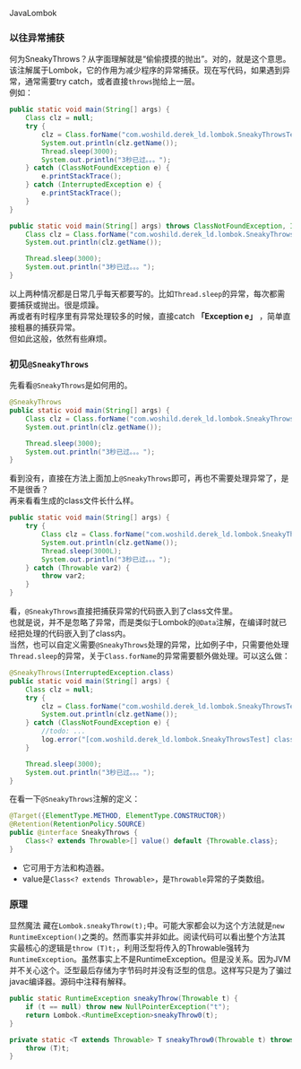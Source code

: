 JavaLombok
<a name="b8yrt"></a>
### 以往异常捕获
何为SneakyThrows？从字面理解就是“偷偷摸摸的抛出”。对的，就是这个意思。该注解属于Lombok，它的作用为减少程序的异常捕获。现在写代码，如果遇到异常，通常需要try catch，或者直接`throws`抛给上一层。<br />例如：
```java
public static void main(String[] args) {
    Class clz = null;
    try {
        clz = Class.forName("com.woshild.derek_ld.lombok.SneakyThrowsTest");
        System.out.println(clz.getName());
        Thread.sleep(3000);
        System.out.println("3秒已过。。。");
    } catch (ClassNotFoundException e) {
        e.printStackTrace();
    } catch (InterruptedException e) {
        e.printStackTrace();
    }
}

public static void main(String[] args) throws ClassNotFoundException, InterruptedException {
    Class clz = Class.forName("com.woshild.derek_ld.lombok.SneakyThrowsTest");
    System.out.println(clz.getName());

    Thread.sleep(3000);
    System.out.println("3秒已过。。。");
}
```
以上两种情况都是日常几乎每天都要写的。比如`Thread.sleep`的异常，每次都需要捕获或抛出。很是烦躁。<br />再或者有时程序里有异常处理较多的时候，直接catch **「Exception e」** ，简单直接粗暴的捕获异常。<br />但如此这般，依然有些麻烦。
<a name="OQ7IX"></a>
### 初见`@SneakyThrows`
先看看`@SneakyThrows`是如何用的。
```java
@SneakyThrows
public static void main(String[] args) {
    Class clz = Class.forName("com.woshild.derek_ld.lombok.SneakyThrowsTest");
    System.out.println(clz.getName());

    Thread.sleep(3000);
    System.out.println("3秒已过。。。");
}
```
看到没有，直接在方法上面加上`@SneakyThrows`即可，再也不需要处理异常了，是不是很香？<br />再来看看生成的class文件长什么样。
```java
public static void main(String[] args) {
    try {
        Class clz = Class.forName("com.woshild.derek_ld.lombok.SneakyThrowsTest");
        System.out.println(clz.getName());
        Thread.sleep(3000L);
        System.out.println("3秒已过。。。");
    } catch (Throwable var2) {
        throw var2;
    }
}
```
看，`@SneakyThrows`直接把捕获异常的代码嵌入到了class文件里。<br />也就是说，并不是忽略了异常，而是类似于Lombok的`@Data`注解，在编译时就已经把处理的代码嵌入到了class内。<br />当然，也可以自定义需要`@SneakyThrows`处理的异常，比如例子中，只需要他处理`Thread.sleep`的异常，关于`Class.forName`的异常需要额外做处理。可以这么做：
```java
@SneakyThrows(InterruptedException.class)
public static void main(String[] args) {
    Class clz = null;
    try {
        clz = Class.forName("com.woshild.derek_ld.lombok.SneakyThrowsTest");
        System.out.println(clz.getName());
    } catch (ClassNotFoundException e) {
        //todo: ...
        log.error("[com.woshild.derek_ld.lombok.SneakyThrowsTest] class not found.", e);
    }

    Thread.sleep(3000);
    System.out.println("3秒已过。。。");
}
```
在看一下`@SneakyThrows`注解的定义：
```java
@Target({ElementType.METHOD, ElementType.CONSTRUCTOR})
@Retention(RetentionPolicy.SOURCE)
public @interface SneakyThrows {
    Class<? extends Throwable>[] value() default {Throwable.class};
}
```

- 它可用于方法和构造器。
- value是`Class<? extends Throwable>`，是`Throwable`异常的子类数组。
<a name="HplUd"></a>
### 原理
显然魔法 藏在`Lombok.sneakyThrow(t);`中。可能大家都会以为这个方法就是`new RuntimeException()`之类的。然而事实并非如此。阅读代码可以看出整个方法其实最核心的逻辑是`throw (T)t;`，利用泛型将传入的Throwable强转为`RuntimeException`。虽然事实上不是RuntimeException。但是没关系。因为JVM并不关心这个。泛型最后存储为字节码时并没有泛型的信息。这样写只是为了骗过javac编译器。源码中注释有解释。
```java
public static RuntimeException sneakyThrow(Throwable t) {
    if (t == null) throw new NullPointerException("t");
    return Lombok.<RuntimeException>sneakyThrow0(t);
}

private static <T extends Throwable> T sneakyThrow0(Throwable t) throws T {
    throw (T)t;
}
```
